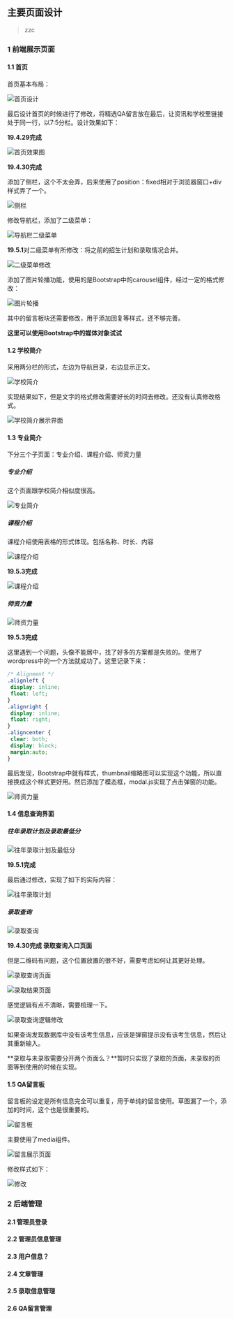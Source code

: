 ## 主要页面设计

> zzc

### 1 前端展示页面

#### 1.1 首页

首页基本布局：

![首页设计](页面设计.assets/1556505311917.png)

最后设计首页的时候进行了修改，将精选QA留言放在最后，让资讯和学校里链接处于同一行，以7:5分栏。设计效果如下：

**19.4.29完成**

![首页效果图](页面设计.assets/1556599984549.png)

**19.4.30完成**

添加了侧栏，这个不太会弄，后来使用了position：fixed相对于浏览器窗口+div样式弄了一个。

![侧栏](页面设计.assets/1556599947466.png)

修改导航栏，添加了二级菜单：

![导航栏二级菜单](页面设计.assets/1556612136634.png)

**19.5.1**对二级菜单有所修改：将之前的招生计划和录取情况合并。

![二级菜单修改](页面设计.assets/1556698279601.png)

添加了图片轮播功能，使用的是Bootstrap中的carousel组件，经过一定的格式修改：

![图片轮播](页面设计.assets/1556617137440.png)

其中的留言板块还需要修改，用于添加回复等样式，还不够完善。

**这里可以使用Bootstrap中的媒体对象试试**

#### 1.2 学校简介

采用两分栏的形式，左边为导航目录，右边显示正文。

![学校简介](页面设计.assets/1556702899717.png)

实现结果如下，但是文字的格式修改需要好长的时间去修改。还没有认真修改格式。	

![学校简介展示界面](页面设计.assets/1556719727629.png)

#### 1.3 专业简介

下分三个子页面：专业介绍、课程介绍、师资力量

##### 专业介绍

这个页面跟学校简介相似度很高。

![专业简介](页面设计.assets/1556719981101.png)

##### 课程介绍

课程介绍使用表格的形式体现。包括名称、时长、内容

![课程介绍](页面设计.assets/1556801421960.png)

**19.5.3完成**

![课程介绍](页面设计.assets/1556848864382.png)

##### 师资力量

![师资力量](页面设计.assets/1556801852408.png)

**19.5.3完成**

这里遇到一个问题，头像不能居中，找了好多的方案都是失败的。使用了wordpress中的一个方法就成功了。这里记录下来：

```css
/* Alignment */
.alignleft {
 display: inline;
 float: left;
}
.alignright {
 display: inline;
 float: right;
}
.aligncenter {
 clear: both;
 display: block;
 margin:auto;
}
```

最后发现，Bootstrap中就有样式，thumbnail缩略图可以实现这个功能，所以直接换成这个样式更好用。然后添加了模态框，modal.js实现了点击弹窗的功能。

![师资力量](页面设计.assets/1556864422789.png)

#### 1.4 信息查询界面

##### 往年录取计划及录取最低分

![往年录取计划及最低分](页面设计.assets/1556694340008.png)

**19.5.1完成**

最后通过修改，实现了如下的实际内容：

![往年录取计划](页面设计.assets/1556698206279.png)

##### 录取查询

![录取查询](页面设计.assets/1556627629686.png)

**19.4.30完成 录取查询入口页面**

但是二维码有问题，这个位置放置的很不好，需要考虑如何让其更好处理。

![录取查询页面](页面设计.assets/1556637299056.png)

![录取结果页面](页面设计.assets/1556641074866.png)

感觉逻辑有点不清晰，需要梳理一下。

![录取查询逻辑修改](页面设计.assets/1556641277152.png)

如果查询发现数据库中没有该考生信息，应该是弹窗提示没有该考生信息，然后让其重新输入。

**录取与未录取需要分开两个页面么？**暂时只实现了录取的页面，未录取的页面等到使用的时候在实现。

#### 1.5 QA留言板

留言板的设定是所有信息完全可以重复，用于单纯的留言使用。草图漏了一个，添加的时间，这个也是很重要的。

![留言板](页面设计.assets/1556876201796.png)

主要使用了media组件。

![留言展示页面](页面设计.assets/1556890562285.png)

修改样式如下：

![修改](页面设计.assets/1556892587594.png)

### 2 后端管理

#### 2.1 管理员登录

#### 2.2 管理员信息管理

#### 2.3 用户信息？

#### 2.4 文章管理

#### 2.5 录取信息管理

#### 2.6 QA留言管理
